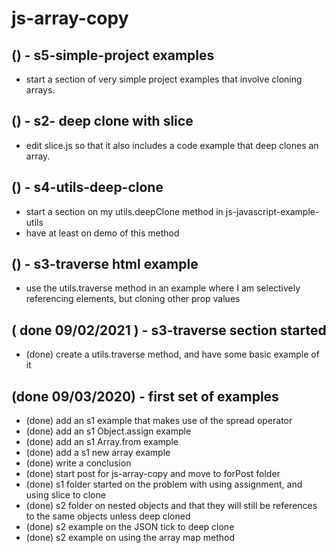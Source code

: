 # js-array-copy

## () - s5-simple-project examples
* start a section of very simple project examples that involve cloning arrays.

## () - s2- deep clone with slice
* edit slice.js so that it also includes a code example that deep clones an array.

## () - s4-utils-deep-clone
* start a section on my utils.deepClone method in js-javascript-example-utils
* have at least on demo of this method

## () - s3-traverse html example
* use the utils.traverse method in an example where I am selectively referencing elements, but cloning other prop values

## ( done 09/02/2021 ) - s3-traverse section started
* (done) create a utils.traverse method, and have some basic example of it

## (done 09/03/2020) - first set of examples
* (done) add an s1 example that makes use of the spread operator
* (done) add an s1 Object.assign example
* (done) add an s1 Array.from example
* (done) add a s1 new array example
* (done) write a conclusion
* (done) start post for js-array-copy and move to forPost folder
* (done) s1 folder started on the problem with using assignment, and using slice to clone
* (done) s2 folder on nested objects and that they will still be references to the same objects unless deep cloned
* (done) s2 example on the JSON tick to deep clone
* (done) s2 example on using the array map method
